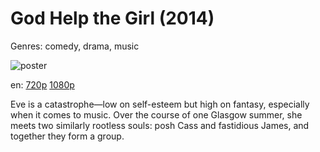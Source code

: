 # God Help the Girl (2014)

Genres: comedy, drama, music

![poster](http://image.tmdb.org/t/p/w500/xOyHxtqE7REEVKr5scIJSLG9LOn.jpg)

en:
  [720p](magnet:?xt=urn:btih:0C4753D579E23836129E1BE178775A7717C53C20&tr=udp://glotorrents.pw:6969/announce&tr=udp://tracker.opentrackr.org:1337/announce&tr=udp://torrent.gresille.org:80/announce&tr=udp://tracker.openbittorrent.com:80&tr=udp://tracker.coppersurfer.tk:6969&tr=udp://tracker.leechers-paradise.org:6969&tr=udp://p4p.arenabg.ch:1337&tr=udp://tracker.internetwarriors.net:1337)
  [1080p](magnet:?xt=urn:btih:03d041d6492f918a36bcab75098e30eb692b9ccf&dn=God+Help+the+Girl+%282014%29+1080p+BrRip+x264+-+YIFY&tr=udp%3A%2F%2Ftracker.openbittorrent.com%3A80%2Fannounce&tr=udp%3A%2F%2Fglotorrents.pw%3A6969%2Fannounce&tr=udp%3A%2F%2Ftracker.openbittorrent.com%3A80%2Fannounce&tr=udp%3A%2F%2Ftracker.opentrackr.org%3A1337%2Fannounce&tr=udp%3A%2F%2Fzer0day.to%3A1337%2Fannounce&tr=udp%3A%2F%2Ftracker.coppersurfer.tk%3A6969%2Fannounce)
  


Eve is a catastrophe—low on self-esteem but high on fantasy, especially when it comes to music. Over the course of one Glasgow summer, she meets two similarly rootless souls: posh Cass and fastidious James, and together they form a group.